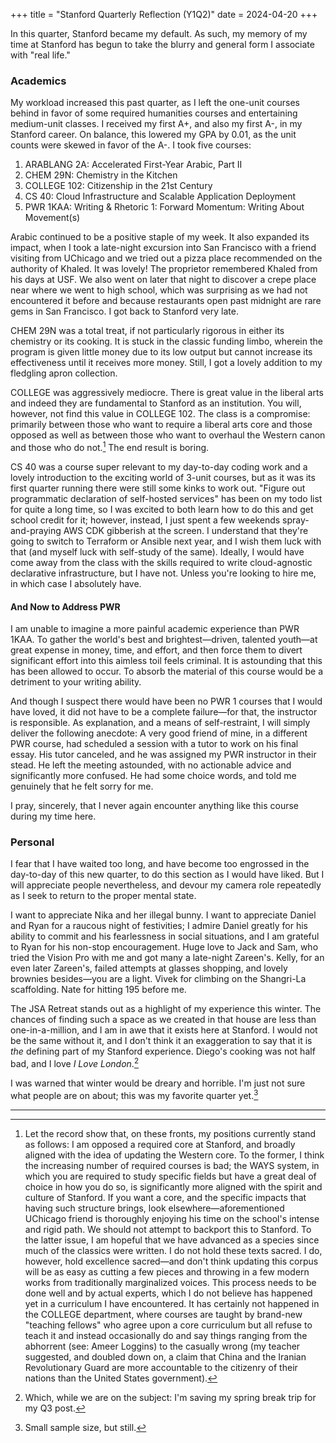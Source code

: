 +++
title = "Stanford Quarterly Reflection (Y1Q2)"
date = 2024-04-20
+++

In this quarter, Stanford became my default. As such, my memory of my
time at Stanford has begun to take the blurry and general form I
associate with "real life."

<!-- more -->

### Academics

My workload increased this past quarter, as I left the one-unit courses
behind in favor of some required humanities courses and entertaining
medium-unit classes. I received my first A+, and also my first A-, in my
Stanford career. On balance, this lowered my GPA by 0.01, as the unit
counts were skewed in favor of the A-. I took five courses:

1. ARABLANG 2A: Accelerated First-Year Arabic, Part II
2. CHEM 29N: Chemistry in the Kitchen
3. COLLEGE 102: Citizenship in the 21st Century
4. CS 40: Cloud Infrastructure and Scalable Application Deployment
5. PWR 1KAA: Writing & Rhetoric 1: Forward Momentum: Writing About
   Movement(s)

Arabic continued to be a positive staple of my week. It also expanded
its impact, when I took a late-night excursion into San Francisco with a
friend visiting from UChicago and we tried out a pizza place recommended
on the authority of Khaled. It was lovely! The proprietor remembered
Khaled from his days at USF. We also went on later that night to
discover a crepe place near where we went to high school, which was
surprising as we had not encountered it before and because restaurants
open past midnight are rare gems in San Francisco. I got back to
Stanford very late.

CHEM 29N was a total treat, if not particularly rigorous in either its
chemistry or its cooking. It is stuck in the classic funding limbo,
wherein the program is given little money due to its low output but
cannot increase its effectiveness until it receives more money. Still, I
got a lovely addition to my fledgling apron collection.

COLLEGE was aggressively mediocre. There is great value in the liberal
arts and indeed they are fundamental to Stanford as an institution. You
will, however, not find this value in COLLEGE 102. The class is a
compromise: primarily between those who want to require a liberal arts
core and those opposed as well as between those who want to overhaul the
Western canon and those who do not.[^1] The end result is boring.

CS 40 was a course super relevant to my day-to-day coding work and a
lovely introduction to the exciting world of 3-unit courses, but as it
was its first quarter running there were still some kinks to work out.
"Figure out programmatic declaration of self-hosted services" has been
on my todo list for quite a long time, so I was excited to both learn
how to do this and get school credit for it; however, instead, I just
spent a few weekends spray-and-praying AWS CDK gibberish at the screen.
I understand that they're going to switch to Terraform or Ansible next
year, and I wish them luck with that (and myself luck with self-study of
the same). Ideally, I would have come away from the class with the
skills required to write cloud-agnostic declarative infrastructure, but
I have not. Unless you're looking to hire me, in which case I absolutely
have.

#### And Now to Address PWR

I am unable to imagine a more painful academic experience than PWR 1KAA.
To gather the world's best and brightest—driven, talented youth—at great
expense in money, time, and effort, and then force them to divert
significant effort into this aimless toil feels criminal. It is astounding
that this has been allowed to occur. To absorb the material of this course
would be a detriment to your writing ability.

And though I suspect there would have been no PWR 1 courses that I would
have loved, it did not have to be a complete failure—for that, the
instructor is responsible. As explanation, and a means of
self-restraint, I will simply deliver the following anecdote: A very
good friend of mine, in a different PWR course, had scheduled a session
with a tutor to work on his final essay. His tutor canceled, and he was
assigned my PWR instructor in their stead. He left the meeting
astounded, with no actionable advice and significantly more confused. He
had some choice words, and told me genuinely that he felt sorry for me.

I pray, sincerely, that I never again encounter anything like this course
during my time here.

### Personal

I fear that I have waited too long, and have become too engrossed in the
day-to-day of this new quarter, to do this section as I would have
liked. But I will appreciate people nevertheless, and devour my camera
role repeatedly as I seek to return to the proper mental state.

I want to appreciate Nika and her illegal bunny. I want to appreciate
Daniel and Ryan for a raucous night of festivities; I admire Daniel
greatly for his ability to commit and his fearlessness in social
situations, and I am grateful to Ryan for his non-stop encouragement.
Huge love to Jack and Sam, who tried the Vision Pro with me and
got many a late-night Zareen's. Kelly, for an even later Zareen's,
failed attempts at glasses shopping, and lovely brownies besides—you are
a light. Vivek for climbing on the Shangri-La scaffolding. Nate for
hitting 195 before me.

The JSA Retreat stands out as a highlight of my experience this winter.
The chances of finding such a space as we created in that house are less
than one-in-a-million, and I am in awe that it exists here at Stanford.
I would not be the same without it, and I don't think it an exaggeration
to say that it is *the* defining part of my Stanford experience. Diego's
cooking was not half bad, and I love *I Love London*.[^2]

I was warned that winter would be dreary and horrible. I'm just not sure
what people are on about; this was my favorite quarter yet.[^3]

---

[^1]: Let the record show that, on these fronts, my positions currently
stand as follows: I am opposed a required core at Stanford, and broadly
aligned with the idea of updating the Western core. To the former, I
think the increasing number of required courses is bad; the WAYS system,
in which you are required to study specific fields but have a great deal
of choice in how you do so, is significantly more aligned with the
spirit and culture of Stanford. If you want a core, and the specific
impacts that having such structure brings, look elsewhere—aforementioned
UChicago friend is thoroughly enjoying his time on the school's intense
and rigid path. We should not attempt to backport this to Stanford. To
the latter issue, I am hopeful that we have advanced as a species since
much of the classics were written. I do not hold these texts sacred. I
do, however, hold excellence sacred—and don't think updating this corpus
will be as easy as cutting a few pieces and throwing in a few modern
works from traditionally marginalized voices. This process needs to be
done well and by actual experts, which I do not believe has happened yet
in a curriculum I have encountered. It has certainly not happened in the
COLLEGE department, where courses are taught by brand-new "teaching
fellows" who agree upon a core curriculum but all refuse to teach it and
instead occasionally do and say things ranging from the abhorrent (see:
Ameer Loggins) to the casually wrong (my teacher suggested, and doubled
down on, a claim that China and the Iranian Revolutionary Guard are more
accountable to the citizenry of their nations than the United States
government).

[^2]: Which, while we are on the subject: I'm saving my spring break
trip for my Q3 post.

[^3]: Small sample size, but still.
